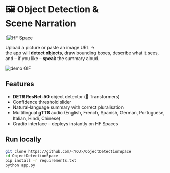 # 🖼️ Object Detection & Scene Narration

[![HF Space](https://huggingface.co/spaces/just-sree/Object-Detection-and-Audio-Narration)

Upload a picture or paste an image URL →  
the app will **detect objects**, draw bounding boxes, describe what it sees, and – if you like – **speak** the summary aloud.

![demo GIF](assets/demo.gif)

## Features

* **DETR ResNet‑50** object detector (🤗 Transformers)  
* Confidence threshold slider  
* Natural‑language summary with correct pluralisation  
* Multilingual **gTTS** audio (English, French, Spanish, German, Portuguese, Italian, Hindi, Chinese)  
* Gradio interface – deploys instantly on HF Spaces  

## Run locally

```bash
git clone https://github.com/<YOU>/ObjectDetectionSpace
cd ObjectDetectionSpace
pip install -r requirements.txt
python app.py
